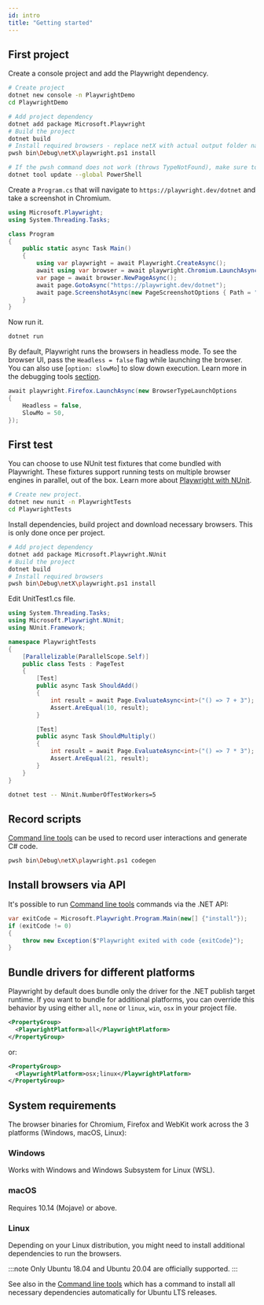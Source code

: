 ```yaml
---
id: intro
title: "Getting started"
---
```


## First project

Create a console project and add the Playwright dependency.

```bash
# Create project
dotnet new console -n PlaywrightDemo
cd PlaywrightDemo

# Add project dependency
dotnet add package Microsoft.Playwright
# Build the project
dotnet build
# Install required browsers - replace netX with actual output folder name, f.ex. net6.0.
pwsh bin\Debug\netX\playwright.ps1 install

# If the pwsh command does not work (throws TypeNotFound), make sure to use an up-to-date version of PowerShell.
dotnet tool update --global PowerShell
```

Create a `Program.cs` that will navigate to `https://playwright.dev/dotnet` and take a screenshot in Chromium.

```csharp
using Microsoft.Playwright;
using System.Threading.Tasks;

class Program
{
    public static async Task Main()
    {
        using var playwright = await Playwright.CreateAsync();
        await using var browser = await playwright.Chromium.LaunchAsync();
        var page = await browser.NewPageAsync();
        await page.GotoAsync("https://playwright.dev/dotnet");
        await page.ScreenshotAsync(new PageScreenshotOptions { Path = "screenshot.png" });
    }
}
```

Now run it.

```bash
dotnet run
```

By default, Playwright runs the browsers in headless mode. To see the browser UI, pass the `Headless = false` flag while launching the browser. You can also use [`option: slowMo`] to slow down execution. Learn more in the debugging tools [section](./debug.md).

```csharp
await playwright.Firefox.LaunchAsync(new BrowserTypeLaunchOptions
{
    Headless = false,
    SlowMo = 50,
});
```

## First test

You can choose to use NUnit test fixtures that come bundled with Playwright. These fixtures support running tests on multiple browser engines in parallel, out of the box. Learn more about [Playwright with NUnit](./test-runners.md).

```bash
# Create new project.
dotnet new nunit -n PlaywrightTests
cd PlaywrightTests
```

Install dependencies, build project and download necessary browsers. This is only done once per project.

```bash
# Add project dependency
dotnet add package Microsoft.Playwright.NUnit
# Build the project
dotnet build
# Install required browsers
pwsh bin\Debug\netX\playwright.ps1 install
```

Edit UnitTest1.cs file.
```csharp
using System.Threading.Tasks;
using Microsoft.Playwright.NUnit;
using NUnit.Framework;

namespace PlaywrightTests
{
    [Parallelizable(ParallelScope.Self)]
    public class Tests : PageTest
    {
        [Test]
        public async Task ShouldAdd()
        {
            int result = await Page.EvaluateAsync<int>("() => 7 + 3");
            Assert.AreEqual(10, result);
        }

        [Test]
        public async Task ShouldMultiply()
        {
            int result = await Page.EvaluateAsync<int>("() => 7 * 3");
            Assert.AreEqual(21, result);
        }
    }
}
```

```bash
dotnet test -- NUnit.NumberOfTestWorkers=5
```

## Record scripts

[Command line tools](./cli.md) can be used to record user interactions and generate C# code.

```bash
pwsh bin\Debug\netX\playwright.ps1 codegen
```

## Install browsers via API

It's possible to run [Command line tools](./cli.md) commands via the .NET API:

```csharp
var exitCode = Microsoft.Playwright.Program.Main(new[] {"install"});
if (exitCode != 0)
{
    throw new Exception($"Playwright exited with code {exitCode}");
}
```

## Bundle drivers for different platforms

Playwright by default does bundle only the driver for the .NET publish target runtime. If you want to bundle for additional platforms, you can
override this behavior by using either `all`, `none` or `linux`, `win`, `osx` in your project file.

```xml
<PropertyGroup>
  <PlaywrightPlatform>all</PlaywrightPlatform>
</PropertyGroup>
```

or:

```xml
<PropertyGroup>
  <PlaywrightPlatform>osx;linux</PlaywrightPlatform>
</PropertyGroup>
```

## System requirements

The browser binaries for Chromium, Firefox and WebKit work across the 3 platforms (Windows, macOS, Linux):

### Windows

Works with Windows and Windows Subsystem for Linux (WSL).

### macOS

Requires 10.14 (Mojave) or above.

### Linux

Depending on your Linux distribution, you might need to install additional
dependencies to run the browsers.

:::note
Only Ubuntu 18.04 and Ubuntu 20.04 are officially supported.
:::

See also in the [Command line tools](./cli.md#install-system-dependencies)
which has a command to install all necessary dependencies automatically for Ubuntu
LTS releases.
